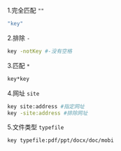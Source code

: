 1.完全匹配 `""`

```bash
"key"
```

2.排除 `-`

```bash
key -notKey #-没有空格
```

3.匹配 `*`

```bash
key*key
```

4.网址 `site`

```bash
key site:address #指定网址
key -site:address #排除网址
```

5.文件类型 `typefile`

```bash
key typefile:pdf/ppt/docx/doc/mobi
```


